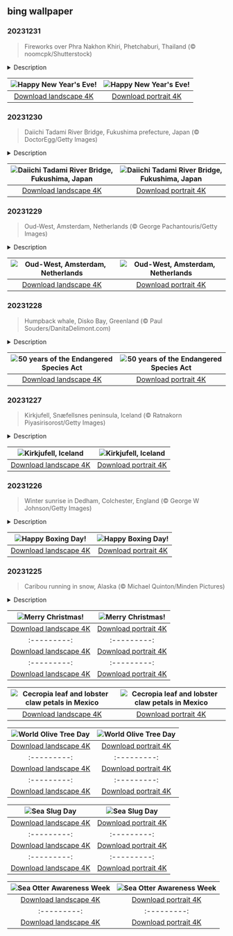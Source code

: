 ## bing wallpaper

### 20231231

> Fireworks over Phra Nakhon Khiri, Phetchaburi, Thailand (© noomcpk/Shutterstock)

<details>
<summary>Description</summary>

> It's the final countdown! Tonight is New Year's Eve, time to see out the old year and welcome the new. But how you celebrate depends which country you're in. If you're not in the US watching the Times Square Ball Drop, you might smash crockery in Denmark, eat 12 grapes as the clock strikes midnight in Spain, or hang onions outside your door in Greece. In Thailand, you might watch the fireworks illuminating Phra Nakhon Khiri, or 'holy city hill,' a historical park spread over three peaks overlooking the city of Phetchaburi. Wherever you celebrate, have a great one. See you next year!
> 
> 
> 
> 

</details>

| ![Happy New Year's Eve!](https://cn.bing.com/th?id=OHR.ThailandNewYears_EN-US7115555089_UHD.jpg&pid=hp&w=400&h=224&rs=1&c=4) | ![Happy New Year's Eve!](https://cn.bing.com/th?id=OHR.ThailandNewYears_EN-US7115555089_1080x1920.jpg&pid=hp&w=155&h=315&rs=1&c=4) |
|:---------:|:---------:|
| [Download landscape 4K](https://cn.bing.com/th?id=OHR.ThailandNewYears_EN-US7115555089_UHD.jpg) | [Download portrait 4K](https://cn.bing.com/th?id=OHR.ThailandNewYears_EN-US7115555089_1080x1920.jpg) |

### 20231230

> Daiichi Tadami River Bridge, Fukushima prefecture, Japan (© DoctorEgg/Getty Images)

<details>
<summary>Description</summary>

> The Tadami Line is one of the most scenic railway lines in Japan. It winds through beautiful landscapes over 84 miles from Aizu-Wakamatsu, Fukushima prefecture, to Uonuma, Niigata prefecture. As travelers cross the Daiichi Tadami River Bridge, pictured in today's image, they are treated to gorgeous vistas of the river below and the forests that blanket the area. After a snowfall, the icy blue water of the Tadami River cuts a bold streak through the forest, providing a welcome splash of color in a blanket of white.
> 
> 
> 
> 

</details>

| ![Daiichi Tadami River Bridge, Fukushima, Japan](https://cn.bing.com/th?id=OHR.TadamiWinter_EN-US6973402256_UHD.jpg&pid=hp&w=400&h=224&rs=1&c=4) | ![Daiichi Tadami River Bridge, Fukushima, Japan](https://cn.bing.com/th?id=OHR.TadamiWinter_EN-US6973402256_1080x1920.jpg&pid=hp&w=155&h=315&rs=1&c=4) |
|:---------:|:---------:|
| [Download landscape 4K](https://cn.bing.com/th?id=OHR.TadamiWinter_EN-US6973402256_UHD.jpg) | [Download portrait 4K](https://cn.bing.com/th?id=OHR.TadamiWinter_EN-US6973402256_1080x1920.jpg) |

### 20231229

> Oud-West, Amsterdam, Netherlands (© George Pachantouris/Getty Images)

<details>
<summary>Description</summary>

> Welcome to Amsterdam! The capital of the Netherlands charms visitors with its historic canals, versatile architecture, and laid-back vibe. The city's history can be traced back to the 12th century when it was a fishing village on the banks of the Amstel River. Institutions like the Van Gogh Museum, the Eye Film Museum, and the National Maritime Museum offer insights into its history and arts legacy. Amsterdam's canal ring area, built at the turn of the 17th century, is a UNESCO World Heritage Site. The city is also home to its fair share of restaurants, vintage shops, and outdoor markets in neighborhoods like Oud-West, pictured in today's image. Get ready to pedal because Amsterdam's cycling culture is ubiquitous. With approximately 320 miles of bike lanes, it's one of the most bike-friendly cities in the world.
> 
> 
> 
> 

</details>

| ![Oud-West, Amsterdam, Netherlands](https://cn.bing.com/th?id=OHR.BlueAmsterdam_EN-US6868017848_UHD.jpg&pid=hp&w=400&h=224&rs=1&c=4) | ![Oud-West, Amsterdam, Netherlands](https://cn.bing.com/th?id=OHR.BlueAmsterdam_EN-US6868017848_1080x1920.jpg&pid=hp&w=155&h=315&rs=1&c=4) |
|:---------:|:---------:|
| [Download landscape 4K](https://cn.bing.com/th?id=OHR.BlueAmsterdam_EN-US6868017848_UHD.jpg) | [Download portrait 4K](https://cn.bing.com/th?id=OHR.BlueAmsterdam_EN-US6868017848_1080x1920.jpg) |

### 20231228

> Humpback whale, Disko Bay, Greenland (© Paul Souders/DanitaDelimont.com)

<details>
<summary>Description</summary>

> Today is a special milestone for our furry, scaly, and feathered friends: the Endangered Species Act is turning 50. This landmark legislation, signed into law in 1973, has been helping species on the brink for half a century. Who's that in the spotlight? A humpback whale! Known for their haunting songs and acrobatic breaches, these gentle giants are a success story of the ESA. They were once on the edge of extinction, largely due to commercial whaling, but thanks to conservation efforts, their population has bounced back from around 5,000 in 1966 to an estimated 135,000 today. However, our work isn't over. Challenges persist, from habitat loss to poaching. So, what can we do? Spread the word, support conservation efforts, participate in local initiatives, and be eco-friendly.
> 
> 
> 
> 

</details>

| ![50 years of the Endangered Species Act](https://cn.bing.com/th?id=OHR.GreenlandHumpback_EN-US0330682837_UHD.jpg&pid=hp&w=400&h=224&rs=1&c=4) | ![50 years of the Endangered Species Act](https://cn.bing.com/th?id=OHR.GreenlandHumpback_EN-US0330682837_1080x1920.jpg&pid=hp&w=155&h=315&rs=1&c=4) |
|:---------:|:---------:|
| [Download landscape 4K](https://cn.bing.com/th?id=OHR.GreenlandHumpback_EN-US0330682837_UHD.jpg) | [Download portrait 4K](https://cn.bing.com/th?id=OHR.GreenlandHumpback_EN-US0330682837_1080x1920.jpg) |

### 20231227

> Kirkjufell, Snæfellsnes peninsula, Iceland (© Ratnakorn Piyasirisorost/Getty Images)

<details>
<summary>Description</summary>

> From glaciers and waterfalls to volcanoes and black sand beaches, Iceland's Snæfellsnes peninsula has 'GoT' it all. Pictured here is the 1,519-foot-high Kirkjufell, a hill often called 'Church Mountain,' as it is said to resemble a steeple. In fact, it is a nunatak, a rock formation that protrudes through an ice sheet or glacier. You might recognize it from the 'Game of Thrones' series, where it featured in a scene set north of the colossal ice wall. When it's not starring on TV, it is popular with photographers thanks to its unusual shape, coastal location, and colors that shift with the seasons. And if you're lucky, and the weather conditions align, Kirkjufell offers a magnificent view of the northern lights.
> 
> 
> 
> 

</details>

| ![Kirkjufell, Iceland](https://cn.bing.com/th?id=OHR.KirkjufellAurora_EN-US0249270913_UHD.jpg&pid=hp&w=400&h=224&rs=1&c=4) | ![Kirkjufell, Iceland](https://cn.bing.com/th?id=OHR.KirkjufellAurora_EN-US0249270913_1080x1920.jpg&pid=hp&w=155&h=315&rs=1&c=4) |
|:---------:|:---------:|
| [Download landscape 4K](https://cn.bing.com/th?id=OHR.KirkjufellAurora_EN-US0249270913_UHD.jpg) | [Download portrait 4K](https://cn.bing.com/th?id=OHR.KirkjufellAurora_EN-US0249270913_1080x1920.jpg) |

### 20231226

> Winter sunrise in Dedham, Colchester, England (© George W Johnson/Getty Images)

<details>
<summary>Description</summary>

> The holiday season isn't quite over! December 26 marks Boxing Day—a popular day to get outside and enjoy a walk after a day of indulgence. Our homepage image shows a wintry sunrise over fields near the village of Dedham, in Colchester, England¬—perfect walking country.
> 
> Boxing Day is observed in the UK and some other countries including Canada and Australia. It's thought to have originated from the old British tradition of giving boxes filled with presents to servants on the day after Christmas. These days, Boxing Day is often associated with sporting events. It’s a big day for soccer in the UK and horse races are held across the country, including the historic King George VI Chase at Kempton Park Racecourse. Meanwhile in Canada, ice hockey fans gather to cheer on their favorite teams. Just like winter sunshine, the holiday season ends sooner than you think, so make the most of it!
> 
> 

</details>

| ![Happy Boxing Day!](https://cn.bing.com/th?id=OHR.BoxingDaySunrise_EN-US9951041123_UHD.jpg&pid=hp&w=400&h=224&rs=1&c=4) | ![Happy Boxing Day!](https://cn.bing.com/th?id=OHR.BoxingDaySunrise_EN-US9951041123_1080x1920.jpg&pid=hp&w=155&h=315&rs=1&c=4) |
|:---------:|:---------:|
| [Download landscape 4K](https://cn.bing.com/th?id=OHR.BoxingDaySunrise_EN-US9951041123_UHD.jpg) | [Download portrait 4K](https://cn.bing.com/th?id=OHR.BoxingDaySunrise_EN-US9951041123_1080x1920.jpg) |

### 20231225

> Caribou running in snow, Alaska (© Michael Quinton/Minden Pictures)

<details>
<summary>Description</summary>

> Dashing through the snow on our homepage today, reindeer, or caribou as they are known here in North America, have been synonymous with Christmas for two centuries. American writer Clement Clarke Moore is credited with popularizing them as Santa's helpers in the poem 'A Visit from St. Nicholas,' first published in 1823. And no wonder Santa picked them. With two layers of fur and eyes that adapt to the Arctic's shifting light levels, reindeer are very versatile. You likely won't see them fly, but you might find a herd migrating from tundra to forest in the North Polar Region, North America, Northern Europe, or Siberia. Their hooves can expand or shrink according to ground conditions, keeping their heavy frame stable on soft ground in summer, ice in winter, and steep rooftops at Christmas. If you're celebrating Christmas today, we wish you a merry one.
> 
> 
> 
> 

</details>

| ![Merry Christmas!](https://cn.bing.com/th?id=OHR.CaribouChristmas_EN-US9744655068_UHD.jpg&pid=hp&w=400&h=224&rs=1&c=4) | ![Merry Christmas!](https://cn.bing.com/th?id=OHR.CaribouChristmas_EN-US9744655068_1080x1920.jpg&pid=hp&w=155&h=315&rs=1&c=4) |
|:---------:|:---------:|
| [Download landscape 4K](https://cn.bing.com/th?id=OHR.CaribouChristmas_EN-US9744655068_UHD.jpg) | [Download portrait 4K](https://cn.bing.com/th?id=OHR.CaribouChristmas_EN-US9744655068_1080x1920.jpg) |wnload portrait 4K](https://cn.bing.com/th?id=OHR.EstoniaXmasEve_EN-US9431079565_1080x1920.jpg) |HR.FestivusPenguins_EN-US9322662873_UHD.jpg) | [Download portrait 4K](https://cn.bing.com/th?id=OHR.FestivusPenguins_EN-US9322662873_1080x1920.jpg) |jpg) |5219587_1080x1920.jpg) |p&w=400&h=224&rs=1&c=4) | ![National Bison Day](https://cn.bing.com/th?id=OHR.BisonSnow_EN-US6764351912_1080x1920.jpg&pid=hp&w=155&h=315&rs=1&c=4) |
|:---------:|:---------:|
| [Download landscape 4K](https://cn.bing.com/th?id=OHR.BisonSnow_EN-US6764351912_UHD.jpg) | [Download portrait 4K](https://cn.bing.com/th?id=OHR.BisonSnow_EN-US6764351912_1080x1920.jpg) |6_UHD.jpg) | [Download portrait 4K](https://cn.bing.com/th?id=OHR.DeathValleySalt_EN-US1068737086_1080x1920.jpg) |N-US0948108910_1080x1920.jpg) |ing.com/th?id=OHR.EagleTree_EN-US8588984234_1080x1920.jpg) |d portrait 4K](https://cn.bing.com/th?id=OHR.SurfSanDiego_EN-US0761983664_1080x1920.jpg) |?id=OHR.CormorantBridge_EN-US1902862286_1080x1920.jpg) |om/th?id=OHR.AmericanWetlands_EN-US1844827155_1080x1920.jpg&pid=hp&w=155&h=315&rs=1&c=4) |
|:---------:|:---------:|
| [Download landscape 4K](https://cn.bing.com/th?id=OHR.AmericanWetlands_EN-US1844827155_UHD.jpg) | [Download portrait 4K](https://cn.bing.com/th?id=OHR.AmericanWetlands_EN-US1844827155_1080x1920.jpg) |9784_UHD.jpg) | [Download portrait 4K](https://cn.bing.com/th?id=OHR.RedPlanetDay_EN-US9693219784_1080x1920.jpg) |r claw is often cultivated as an ornamental plant for tropical gardens. Gardeners looking to attract birds love the Heliconia because its plentiful nectar draws hummingbirds to its downward-facing flowers. Those same flowers have special recognition in Bolivia as 'patujú,' the national flower, which appears on one of the country's flags.
> 
> 

</details>

| ![Cecropia leaf and lobster claw petals in Mexico](https://cn.bing.com/th?id=OHR.Cecropia_EN-US9602789937_UHD.jpg&pid=hp&w=400&h=224&rs=1&c=4) | ![Cecropia leaf and lobster claw petals in Mexico](https://cn.bing.com/th?id=OHR.Cecropia_EN-US9602789937_1080x1920.jpg&pid=hp&w=155&h=315&rs=1&c=4) |
|:---------:|:---------:|
| [Download landscape 4K](https://cn.bing.com/th?id=OHR.Cecropia_EN-US9602789937_UHD.jpg) | [Download portrait 4K](https://cn.bing.com/th?id=OHR.Cecropia_EN-US9602789937_1080x1920.jpg) |though olive trees do not grow very tall, usually no more than 30 feet, they live a very long time. One of the oldest known trees in the world, in Portugal, is believed to be 3,350 years old. Many live for millennia, their trunks growing thick and gnarled, and their branches bearing fruit century after century. As civilizations rise and fall around them, these hardy trees remain resilient and steadfast.
> 
> 

</details>

| ![World Olive Tree Day](https://cn.bing.com/th?id=OHR.OliveTreeDay_EN-US9460125670_UHD.jpg&pid=hp&w=400&h=224&rs=1&c=4) | ![World Olive Tree Day](https://cn.bing.com/th?id=OHR.OliveTreeDay_EN-US9460125670_1080x1920.jpg&pid=hp&w=155&h=315&rs=1&c=4) |
|:---------:|:---------:|
| [Download landscape 4K](https://cn.bing.com/th?id=OHR.OliveTreeDay_EN-US9460125670_UHD.jpg) | [Download portrait 4K](https://cn.bing.com/th?id=OHR.OliveTreeDay_EN-US9460125670_1080x1920.jpg) |pid=hp&w=155&h=315&rs=1&c=4) |
|:---------:|:---------:|
| [Download landscape 4K](https://cn.bing.com/th?id=OHR.MonksMound_EN-US9323884241_UHD.jpg) | [Download portrait 4K](https://cn.bing.com/th?id=OHR.MonksMound_EN-US9323884241_1080x1920.jpg) |](https://cn.bing.com/th?id=OHR.Calacas_EN-US6430903741_UHD.jpg) | [Download portrait 4K](https://cn.bing.com/th?id=OHR.Calacas_EN-US6430903741_1080x1920.jpg) |.com/th?id=OHR.SealRiver_EN-US6267835630_1080x1920.jpg&pid=hp&w=155&h=315&rs=1&c=4) |
|:---------:|:---------:|
| [Download landscape 4K](https://cn.bing.com/th?id=OHR.SealRiver_EN-US6267835630_UHD.jpg) | [Download portrait 4K](https://cn.bing.com/th?id=OHR.SealRiver_EN-US6267835630_1080x1920.jpg) |e a more fitting name. Someone call Terry.
> 
> 

</details>

| ![Sea Slug Day](https://cn.bing.com/th?id=OHR.SeaAngel_EN-US5531672696_UHD.jpg&pid=hp&w=400&h=224&rs=1&c=4) | ![Sea Slug Day](https://cn.bing.com/th?id=OHR.SeaAngel_EN-US5531672696_1080x1920.jpg&pid=hp&w=155&h=315&rs=1&c=4) |
|:---------:|:---------:|
| [Download landscape 4K](https://cn.bing.com/th?id=OHR.SeaAngel_EN-US5531672696_UHD.jpg) | [Download portrait 4K](https://cn.bing.com/th?id=OHR.SeaAngel_EN-US5531672696_1080x1920.jpg) |OHR.DarkSkyAcadia_EN-US6966527964_1080x1920.jpg) |.bing.com/th?id=OHR.GoldenJellyfish_EN-US6743816471_1080x1920.jpg&pid=hp&w=155&h=315&rs=1&c=4) |
|:---------:|:---------:|
| [Download landscape 4K](https://cn.bing.com/th?id=OHR.GoldenJellyfish_EN-US6743816471_UHD.jpg) | [Download portrait 4K](https://cn.bing.com/th?id=OHR.GoldenJellyfish_EN-US6743816471_1080x1920.jpg) |ng.com/th?id=OHR.LastDollarRoad_EN-US7923638318_UHD.jpg&pid=hp&w=400&h=224&rs=1&c=4) | ![First day of autumn](https://cn.bing.com/th?id=OHR.LastDollarRoad_EN-US7923638318_1080x1920.jpg&pid=hp&w=155&h=315&rs=1&c=4) |
|:---------:|:---------:|
| [Download landscape 4K](https://cn.bing.com/th?id=OHR.LastDollarRoad_EN-US7923638318_UHD.jpg) | [Download portrait 4K](https://cn.bing.com/th?id=OHR.LastDollarRoad_EN-US7923638318_1080x1920.jpg) |ppers who hunted otters to near extinction before they were protected by law. Although sea otter populations have rebounded, they are still considered endangered. Otters live along the Pacific Coast of North America, from California up to Alaska. Although they can walk on land, they almost never find the need or desire to, even when it's nap time. When they're ready for a snooze, they'll raft up, wrap themselves in a strand of kelp to keep them from drifting away, and recline on the world's biggest waterbed.

</details>

| ![Sea Otter Awareness Week](https://cn.bing.com/th?id=OHR.SitkaOtters_EN-US7714053956_UHD.jpg&pid=hp&w=400&h=224&rs=1&c=4) | ![Sea Otter Awareness Week](https://cn.bing.com/th?id=OHR.SitkaOtters_EN-US7714053956_1080x1920.jpg&pid=hp&w=155&h=315&rs=1&c=4) |
|:---------:|:---------:|
| [Download landscape 4K](https://cn.bing.com/th?id=OHR.SitkaOtters_EN-US7714053956_UHD.jpg) | [Download portrait 4K](https://cn.bing.com/th?id=OHR.SitkaOtters_EN-US7714053956_1080x1920.jpg) |oo_EN-US7569665443_UHD.jpg&pid=hp&w=400&h=224&rs=1&c=4) | ![World Bamboo Day](https://cn.bing.com/th?id=OHR.ArashiyamaBamboo_EN-US7569665443_1080x1920.jpg&pid=hp&w=155&h=315&rs=1&c=4) |
|:---------:|:---------:|
| [Download landscape 4K](https://cn.bing.com/th?id=OHR.ArashiyamaBamboo_EN-US7569665443_UHD.jpg) | [Download portrait 4K](https://cn.bing.com/th?id=OHR.ArashiyamaBamboo_EN-US7569665443_1080x1920.jpg) |